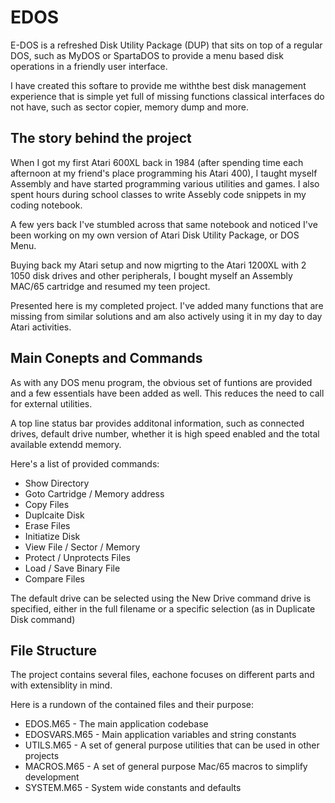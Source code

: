 # EDOS
E-DOS is a refreshed Disk Utility Package (DUP) that sits on
top of a regular DOS, such as MyDOS or SpartaDOS to provide a
menu based disk operations in a friendly user interface.

I have created this softare to provide me withthe best disk
management experience that is simple yet full of missing
functions classical interfaces do not have, such as sector
copier, memory dump and more.

## The story behind the project
When I got my first Atari 600XL back in 1984 (after spending
time each afternoon at my friend's place programming his
Atari 400), I taught myself Assembly and have started
programming various utilities and games. I also spent hours
during school classes to write Assebly code snippets in my
coding notebook.

A few yers back I've stumbled across that same notebook and
noticed I've been working on my own version of Atari Disk
Utility Package, or DOS Menu.

Buying back my Atari setup and now migrting to the Atari
1200XL with 2 1050 disk drives and other peripherals, I
bought myself an Assembly MAC/65 cartridge and resumed my
teen project.

Presented here is my completed project.
I've added many functions that are  missing from similar
solutions and am also actively using it in my day to day
Atari activities.

## Main Conepts and Commands
As with any DOS menu program, the obvious set of funtions are
provided and a few essentials have been added as well. This
reduces the need to call for external utilities.

A top line status bar provides additonal information, such as
connected drives, default drive number, whether it is high
speed enabled and the total available extendd memory.

Here's a list of provided commands:
- Show Directory
- Goto Cartridge / Memory address
- Copy Files
- Duplcaite Disk
- Erase Files
- Initiatize Disk
- View File / Sector / Memory
- Protect / Unprotects Files
- Load / Save Binary File
- Compare Files

The default drive can be selected using the New Drive command drive is specified, either in the full filename or a specific
selection (as in Duplicate Disk command)

## File Structure
The project contains several files, eachone focuses on
different parts and with extensiblity in mind.

Here is a rundown of the contained files and their purpose:

- EDOS.M65 - The main application codebase
- EDOSVARS.M65 - Main application variables and string constants
- UTILS.M65 - A set of general purpose utilities that can be used in other projects
- MACROS.M65 - A set of general purpose Mac/65 macros to simplify development
- SYSTEM.M65 - System wide constants and defaults
